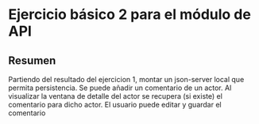 # Ejercicio básico 2 para el módulo de API

## Resumen

Partiendo del resultado del ejercicion 1, montar un json-server local que permita persistencia.
Se puede añadir un comentario de un actor.
Al visualizar la ventana de detalle del actor se recupera (si existe) el comentario para dicho actor.
El usuario puede editar y guardar el comentario
